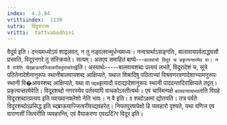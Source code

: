 ```yaml
---
index:  4.3.84
vrittiindex:  1130
sutra:  विदूराञ्ञ्यः
vritti:  tattvabodhini 
---
```


वैदूर्य इति। दन्त्यमध्योऽयं शाद्वलवत्, न तु नड्वलवन्मूर्धन्यमध्यः। नन्वत्रार्थाऽसङ्गतिः, बालावायपर्वताद्ध्यसौ प्रभवति, विदूरनगरे तु संस्क्रियते। सत्यम्। अतएव समाहितं बाष्ये---`बालवायो विदूरं च प्रकृत्यन्तरमेव वा। न वै तत्रेति चेद्ब्राऊयाज्जिल्वरीवदुपाचरेत्`इति। अस्यार्थः-----बालवायशब्दः प्रत्ययं लभते, विदूरादेशं च, सूत्रे पठितेनादेशेनानुरूपः स्थानीबालवायशब्द आक्षिप्यते, यथाल शिबादिषु पठिताभ्यां विश्रवणरवणादेशाभ्यामनुरूपः स्थानी वि�आवस्शब्द आक्षिप्यते, यथा वा `पद्दन्न`इत्यादौ पदाद्यादेशानुरूपः स्थानी पाददन्तादिराक्षिप्यते तद्वत्। प्रकृत्यन्तरमेवेति। विदूरशब्दो नगरस्येव पर्तस्यापि वाचकोऽस्तीत्यर्थः। एवं चास्मिन्पक्षे `बालवायात्प्रभवती`ति विग्रहे विदूरशब्दात्प्रत्यय इति व्याख्यानक्लेशो नेति भावः। न वै इति। `वै` शब्दोऽक्षमां द्योतयति। तत्र पर्वते विदूरशब्दोऽप्रसिद्ध इति च्द्ब्राऊयाज्जित्वरीवव्द्यवहरेत्। नियतपुरषापेक्षो हि व्यवहारो दृश्यते, यथा वणिज एव वाराणसीं जित्वरीति व्यवहरन्ति, एवं वैयाकरणा एवाऽदिं?र विदूर इति।

